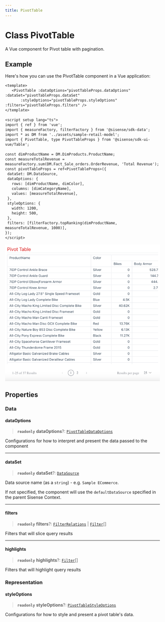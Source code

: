 ```yaml
---
title: PivotTable
---
```


# Class PivotTable <Badge type="beta" text="Beta" />

A Vue component for Pivot table with pagination.

## Example

Here's how you can use the PivotTable component in a Vue application:
```vue
<template>
   <PivotTable :dataOptions="pivotTableProps.dataOptions" :dataSet="pivotTableProps.dataSet"
       :styleOptions="pivotTableProps.styleOptions" :filters="pivotTableProps.filters" />
</template>

<script setup lang="ts">
import { ref } from 'vue';
import { measureFactory, filterFactory } from '@sisense/sdk-data';
import * as DM from '../assets/sample-retail-model';
import { PivotTable, type PivotTableProps } from '@sisense/sdk-ui-vue/Table';

const dimProductName = DM.DimProducts.ProductName;
const measureTotalRevenue = measureFactory.sum(DM.Fact_Sale_orders.OrderRevenue, 'Total Revenue');
const pivotTableProps = ref<PivotTableProps>({
 dataSet: DM.DataSource,
 dataOptions: {
   rows: [dimProductName, dimColor],
   columns: [dimCategoryName],
   values: [measureTotalRevenue],
 },
 styleOptions: {
   width: 1200,
   height: 500,
 },
 filters: [filterFactory.topRanking(dimProductName, measureTotalRevenue, 1000)],
});
</script>
```
<img src="../../../img/vue-pivot-table-example.png" width="800px" />

## Properties

### Data

#### dataOptions

> **`readonly`** **dataOptions**?: [`PivotTableDataOptions`](../interfaces/interface.PivotTableDataOptions.md)

Configurations for how to interpret and present the data passed to the component

***

#### dataSet

> **`readonly`** **dataSet**?: [`DataSource`](../../sdk-data/type-aliases/type-alias.DataSource.md)

Data source name (as a `string`) - e.g. `Sample ECommerce`.

If not specified, the component will use the `defaultDataSource` specified in the parent Sisense Context.

***

#### filters

> **`readonly`** **filters**?: [`FilterRelations`](../../sdk-data/interfaces/interface.FilterRelations.md) \| [`Filter`](../../sdk-data/interfaces/interface.Filter.md)[]

Filters that will slice query results

***

#### highlights

> **`readonly`** **highlights**?: [`Filter`](../../sdk-data/interfaces/interface.Filter.md)[]

Filters that will highlight query results

### Representation

#### styleOptions

> **`readonly`** **styleOptions**?: [`PivotTableStyleOptions`](../interfaces/interface.PivotTableStyleOptions.md)

Configurations for how to style and present a pivot table's data.
